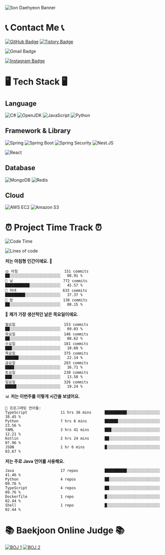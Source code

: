 ![Son Daehyeon Banner](https://capsule-render.vercel.app/api?type=waving&color=0:654ea3,100:eaafc8&height=250&animation=fadeIn&text=Son%20Daehyeon&fontSize=56&fontAlignY=35&fontColor=ffffff)

# 📞 Contact Me 📞

[![GitHub Badge](https://img.shields.io/badge/son--daehyeon-000000?style=for-the-badge&logo=github&logoColor=white)](https://github.com/son-daehyeon)
[![Tistory Badge](https://img.shields.io/badge/sondaehyeon-000000?style=for-the-badge&logo=tistory&logoColor=white)](https://sondaehyeon.tistory.com)

![Gmail Badge](https://img.shields.io/badge/sondaehyeon01@gmail.com-D14836?style=for-the-badge&logo=gmail&logoColor=white)

[![Instagram Badge](https://img.shields.io/badge/son.__.daehyeon-E4405F?style=for-the-badge&logo=instagram&logoColor=white)](https://www.instagram.com/son._.daehyeon/)

# 🖥️ Tech Stack 🖥️

## Language

![C#](https://img.shields.io/badge/C%23-512BD4?style=for-the-badge&logo=csharp&logoColor=white)
![OpenJDK](https://img.shields.io/badge/OpenJDK-ED8B00?style=for-the-badge&logo=openjdk&logoColor=white)
![JavaScript](https://img.shields.io/badge/JavaScript-323330?style=for-the-badge&logo=javascript&logoColor=F7DF1E)
![Python](https://img.shields.io/badge/Python-FFD43B?style=for-the-badge&logo=python&logoColor=blue)

## Framework & Library

![Spring](https://img.shields.io/badge/Spring-6DB33F?style=for-the-badge&logo=spring&logoColor=white)
![Spring Boot](https://img.shields.io/badge/Spring_Boot-F2F4F9?style=for-the-badge&logo=spring-boot)
![Spring Security](https://img.shields.io/badge/Spring_Security-F2F4F9?style=for-the-badge&logo=springsecurity)
![Nest.JS](https://img.shields.io/badge/-NestJs-ea2845?style=for-the-badge&logo=nestjs&logoColor=white)
 
![React](https://img.shields.io/badge/React-20232A?style=for-the-badge&logo=react&logoColor=61DAFB)

## Database
![MongoDB](https://img.shields.io/badge/MongoDB-4EA94B?style=for-the-badge&logo=mongodb&logoColor=white)
![Redis](https://img.shields.io/badge/Redis-DC382D?style=for-the-badge&logo=redis&logoColor=white)

## Cloud
![AWS EC2](https://img.shields.io/badge/AWS%20EC2-FF9900?style=for-the-badge&logo=amazon%20ec2&logoColor=white)
![Amazon S3](https://img.shields.io/badge/Amazon%20S3-569A31?style=for-the-badge&logo=amazon%20s3&logoColor=white)

# ⏰ Project Time Track ⏰
<!--START_SECTION:waka-->
![Code Time](http://img.shields.io/badge/Code%20Time-396%20hrs%2053%20mins-blue)

![Lines of code](https://img.shields.io/badge/%EC%A0%80%EB%8A%94%20%EC%97%AC%ED%83%9C%EA%B9%8C%EC%A7%80%20-440.8%20thousand%20%EC%A4%84%EC%9D%98%20%EC%BD%94%EB%93%9C%EB%A5%BC%20%EC%9E%91%EC%84%B1%ED%96%88%EC%96%B4%EC%9A%94.-blue)

**저는 아침형 인간이에요. 🐤** 

```text
🌞 아침                     151 commits         ██░░░░░░░░░░░░░░░░░░░░░░░   08.91 % 
🌆 낮　                     772 commits         ███████████░░░░░░░░░░░░░░   45.57 % 
🌃 저녁                     633 commits         █████████░░░░░░░░░░░░░░░░   37.37 % 
🌙 밤　                     138 commits         ██░░░░░░░░░░░░░░░░░░░░░░░   08.15 % 
```
📅 **제가 가장 생산적인 날은 목요일이에요.** 

```text
월요일                      153 commits         ██░░░░░░░░░░░░░░░░░░░░░░░   09.03 % 
화요일                      146 commits         ██░░░░░░░░░░░░░░░░░░░░░░░   08.62 % 
수요일                      181 commits         ███░░░░░░░░░░░░░░░░░░░░░░   10.68 % 
목요일                      375 commits         ██████░░░░░░░░░░░░░░░░░░░   22.14 % 
금요일                      283 commits         ████░░░░░░░░░░░░░░░░░░░░░   16.71 % 
토요일                      230 commits         ███░░░░░░░░░░░░░░░░░░░░░░   13.58 % 
일요일                      326 commits         █████░░░░░░░░░░░░░░░░░░░░   19.24 % 
```


📊 **저는 이번주를 이렇게 시간을 보냈어요.** 

```text
💬 프로그래밍 언어들: 
TypeScript               11 hrs 36 mins      ██████████░░░░░░░░░░░░░░░   38.45 % 
Python                   7 hrs 6 mins        ██████░░░░░░░░░░░░░░░░░░░   23.56 % 
YAML                     3 hrs 41 mins       ███░░░░░░░░░░░░░░░░░░░░░░   12.21 % 
Kotlin                   2 hrs 24 mins       ██░░░░░░░░░░░░░░░░░░░░░░░   07.96 % 
JSON                     1 hr 6 mins         █░░░░░░░░░░░░░░░░░░░░░░░░   03.67 % 
```

**저는 주로 Java 언어를 사용해요.** 

```text
Java                     17 repos            ██████████░░░░░░░░░░░░░░░   41.46 % 
Python                   4 repos             ██░░░░░░░░░░░░░░░░░░░░░░░   09.76 % 
TypeScript               4 repos             ██░░░░░░░░░░░░░░░░░░░░░░░   09.76 % 
Dockerfile               1 repo              █░░░░░░░░░░░░░░░░░░░░░░░░   02.44 % 
Shell                    1 repo              █░░░░░░░░░░░░░░░░░░░░░░░░   02.44 % 
```




<!--END_SECTION:waka-->

# 📚 Baekjoon Online Judge 📚
[![BOJ 1](https://mazandi.herokuapp.com/api?handle=sondaehyeon01)](https://solved.ac/profile/sondaehyeon01)
[![BOJ 2](https://mazandi.herokuapp.com/api?handle=kmu_daehyeon)](https://solved.ac/profile/kmu_daehyeon)
